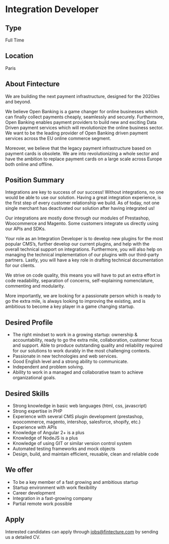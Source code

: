 # Integration Developer

## Type

Full Time

## Location

Paris

## About Fintecture

We are building the next payment infrastructure, designed for the 2020ies and beyond.

We believe Open Banking is a game changer for online businesses which can finally collect payments cheaply, seamlessly and securely. Furthermore, Open Banking enables payment providers to build new and exciting Data Driven payment services which will revolutionize the online business sector. We want to be the leading provider of Open Banking driven payment services across the EU online commerce segment.

Moreover, we believe that the legacy payment infrastructure based on payment cards is obsolete. We are into revolutionizing a whole sector and have the ambition to replace payment cards on a large scale across Europe both online and offline.


## Position Summary

Integrations are key to success of our success! Without integrations, no one would be able to use our solution. Having a great integration experience, is the first step of every customer relationship we build. As of today, not one single merchant has deactivated our solution after having integrated us!

Our integrations are mostly done through our modules of Prestashop, Woocommerce and Magento. Some customers integrate us directly using our APIs and SDKs.

Your role as an Integration Developer is to develop new plugins for the most popular CMS’s, further develop our current plugins, and help with the overall technical support on integrations. Furthermore, you will also help on managing the technical implementation of our plugins with our third-party partners. Lastly, you will have a key role in drafting technical documentation for our clients.

We strive on code quality, this means you will have to put an extra effort in code readability, separation of concerns, self-explaining nomenclature, commenting and modularity.

More importantly, we are looking for a passionate person which is ready to go the extra mile, is always looking to improving the existing, and is ambitious to become a key player in a game changing startup.

## Desired Profile

* The right mindset to work in a growing startup: ownership & accountability, ready to go the extra mile, collaboration, customer focus and support. Able to produce outstanding quality and reliability required for our solutions to work durably in the most challenging contexts.
* Passionate in new technologies and web services.
* Good English level and a strong ability to communicate.
* Independent and problem solving.
* Ability to work in a managed and collaborative team to achieve organizational goals.

## Desired Skills

* Strong knowledge in basic web languages (html, css, javascript)
* Strong expertise in PHP
* Experience with several CMS plugin development (prestashop, woocommerce, magento, intershop, salesforce, shopify, etc.)
* Experience with APIs
* Knowledge of Angular 2+ is a plus
* Knowledge of NodeJS is a plus
* Knowledge of using GIT or similar version control system
* Automated testing frameworks and mock objects
* Design, build, and maintain efficient, reusable, clean and reliable code 

## We offer

- To be a key member of a fast growing and ambitious startup
-	Startup environment with work flexibility
-	Career development
-	Integration in a fast-growing company
-	Partial remote work possible

## Apply

Interested candidates can apply through [jobs@fintecture.com](mailto:jobs@fintecture.com) by sending us a detailed CV. 
